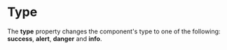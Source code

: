 # Type

The **type** property changes the component's type to one of the following: **success**, **alert**, **danger** and **info**.